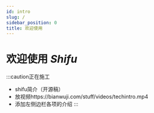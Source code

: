 ```yaml
---
id: intro
slug: /
sidebar_position: 0
title: 欢迎使用
---
```


# 欢迎使用 ***Shifu***

:::caution正在施工
- shifu简介（开源稿）
- 放视频https://bianwuji.com/stuff/videos/techintro.mp4
- 添加左侧边栏各项的介绍
:::

